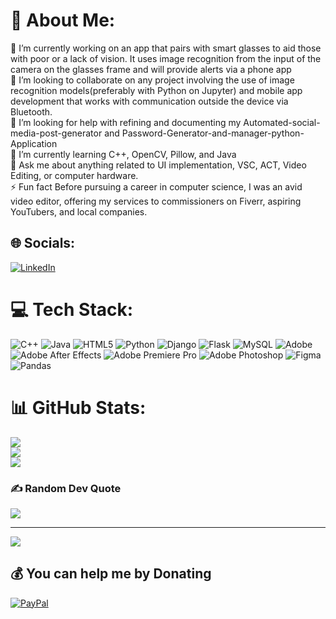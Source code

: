 # 💫 About Me:
🔭 I’m currently working on an app that pairs with smart glasses to aid those with poor or a lack of vision. It uses image recognition from the input of the camera on the glasses frame and will provide alerts via a phone app<br>👯 I’m looking to collaborate on any project involving the use of image recognition models(preferably with Python on Jupyter) and mobile app development that works with communication outside the device via Bluetooth.<br>🤝 I’m looking for help with refining and documenting my Automated-social-media-post-generator and Password-Generator-and-manager-python-Application <br>🌱 I’m currently learning C++, OpenCV, Pillow, and Java <br>💬 Ask me about anything related to UI implementation, VSC, ACT, Video Editing, or computer hardware.<br>⚡ Fun fact Before pursuing a career in computer science, I was an avid video editor, offering my services to commissioners on Fiverr, aspiring YouTubers, and local companies. <br>


## 🌐 Socials:
[![LinkedIn](https://img.shields.io/badge/LinkedIn-%230077B5.svg?logo=linkedin&logoColor=white)](https://linkedin.com/in/mujtaba-malik-7b8442299) 

# 💻 Tech Stack:
![C++](https://img.shields.io/badge/c++-%2300599C.svg?style=for-the-badge&logo=c%2B%2B&logoColor=white) ![Java](https://img.shields.io/badge/java-%23ED8B00.svg?style=for-the-badge&logo=openjdk&logoColor=white) ![HTML5](https://img.shields.io/badge/html5-%23E34F26.svg?style=for-the-badge&logo=html5&logoColor=white) ![Python](https://img.shields.io/badge/python-3670A0?style=for-the-badge&logo=python&logoColor=ffdd54) ![Django](https://img.shields.io/badge/django-%23092E20.svg?style=for-the-badge&logo=django&logoColor=white) ![Flask](https://img.shields.io/badge/flask-%23000.svg?style=for-the-badge&logo=flask&logoColor=white) ![MySQL](https://img.shields.io/badge/mysql-%2300000f.svg?style=for-the-badge&logo=mysql&logoColor=white) ![Adobe](https://img.shields.io/badge/adobe-%23FF0000.svg?style=for-the-badge&logo=adobe&logoColor=white) ![Adobe After Effects](https://img.shields.io/badge/Adobe%20After%20Effects-9999FF.svg?style=for-the-badge&logo=Adobe%20After%20Effects&logoColor=white) ![Adobe Premiere Pro](https://img.shields.io/badge/Adobe%20Premiere%20Pro-9999FF.svg?style=for-the-badge&logo=Adobe%20Premiere%20Pro&logoColor=white) ![Adobe Photoshop](https://img.shields.io/badge/adobe%20photoshop-%2331A8FF.svg?style=for-the-badge&logo=adobe%20photoshop&logoColor=white) ![Figma](https://img.shields.io/badge/figma-%23F24E1E.svg?style=for-the-badge&logo=figma&logoColor=white) ![Pandas](https://img.shields.io/badge/pandas-%23150458.svg?style=for-the-badge&logo=pandas&logoColor=white)
# 📊 GitHub Stats:
![](https://github-readme-stats.vercel.app/api?username=m-malik622&theme=dark&hide_border=false&include_all_commits=false&count_private=false)<br/>
![](https://github-readme-streak-stats.herokuapp.com/?user=m-malik622&theme=dark&hide_border=false)<br/>
![](https://github-readme-stats.vercel.app/api/top-langs/?username=m-malik622&theme=dark&hide_border=false&include_all_commits=false&count_private=false&layout=compact)

### ✍️ Random Dev Quote
![](https://quotes-github-readme.vercel.app/api?type=horizontal&theme=radical)

---
[![](https://visitcount.itsvg.in/api?id=m-malik622&icon=0&color=0)](https://visitcount.itsvg.in)

  ## 💰 You can help me by Donating
  [![PayPal](https://img.shields.io/badge/PayPal-00457C?style=for-the-badge&logo=paypal&logoColor=white)](https://paypal.me/mujtabamalik2005@gmail.com) 

  
<!-- Proudly created with GPRM ( https://gprm.itsvg.in ) -->
